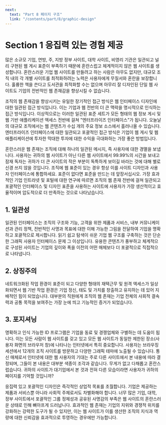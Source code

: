 ```yaml
---
next:
  text: "Part 8 페이지 구조"
  link: "/contents/part/8/graphic-design"
---
```


# Section 1 응집력 있는 경험 제공

많은 소규모 기업, 연방, 주, 지방 정부 사이트, 대학 사이트, 비영리 기관은 일관되고 널리 구현된 웹 게시 표준이 부족하기 때문에 혼란스럽고 체계적이지 않은 웹 사이트를 생성합니다. 혼란스러운 기업 웹 사이트를 만들려고 하는 사람은 아무도 없지만, 대규모 조직 내의 각 개별 사이트를 최적화하려는 노력은 사용자에게 무질서와 혼란을 보장합니다. 훌륭한 책을 쓴다고 도서관을 최적화할 수는 없으며 아무리 잘 디자인된 단일 웹 사이트도 기업의 전반적인 웹 존재감을 향상시킬 수 없습니다.

조직의 웹 존재감을 향상시키는 유일한 장기적인 접근 방식은 웹 인터페이스 디자인에 대한 일관된 접근 방식입니다. 이는 기업과 웹 전반의 더 큰 맥락을 명시적으로 인식하는 접근 방식입니다. 이상적으로는 이러한 일관된 표준 세트가 모든 형태의 웹 정보 게시 및 웹 기반 애플리케이션 액세스 전반에 걸쳐 "엔터프라이즈 인터페이스"가 됩니다. 오늘날의 대규모 조직에서는 웹 콘텐츠가 수십 개의 주요 정보 소스에서 흘러나올 수 있습니다. 엔터프라이즈 인터페이스에 대한 일관되고 포괄적인 접근 방식은 기업이 웹 게시 및 웹 애플리케이션에 투자한 막대한 투자에 대한 수익을 극대화하는 가장 좋은 방법입니다.

혼란스러운 웹 존재는 조직에 대해 하나의 일관된 메시지, 즉 사용자에 대한 경멸을 보냅니다. 사용자는 귀하의 웹 사이트가 아닌 다른 웹 사이트에서 99.99%의 시간을 보내고 잠재 독자는 귀하가 더 큰 사이트의 작은 부분이 독특하게 보이길 바라는 것에 대해 별로 신경 쓰지 않을 것입니다. 조직에 웹 표준이 있는 경우 항상 이를 사이트 디자인과 사용자 인터페이스에 통합하세요. 표준이 없다면 표준을 만드는 데 앞장서십시오. 가장 효과적인 기업 인트라넷 및 포털에 대한 연구에 따르면 조직의 웹 존재 전반에 걸쳐 일관되고 포괄적인 인터페이스 및 디자인 표준을 사용하는 사이트에 사용자가 가장 생산적이고 효율적이며 압도적으로 더 만족하는 것으로 나타났습니다.

## 1. 일관성

일관된 인터페이스는 조직의 구조와 기능, 고객을 위한 제품과 서비스, 내부 커뮤니케이션과 관리 정책, 전반적인 사명과 목표에 대한 이해 가능한 그림을 전달하여 기업을 명확하고 포괄적으로 제시합니다. 읽기 쉽고 탐색이 쉬운 기업 웹 구조를 구축하는 것은 단순한 그래픽 사용자 인터페이스 문제 그 이상입니다. 유용한 콘텐츠가 풍부하고 체계적으로 구성된 사이트는 기업의 깊이와 폭을 이전의 어떤 매체보다 더 포괄적으로 직접적으로 나타냅니다.

## 2. 상징주의

네트워크화된 작업 환경이 표준이 되고 다양한 형태의 재택근무 및 원격 액세스가 일상화되면서 웹 기반 작업 환경은 기업 정신, 태도 및 가치를 창출하고 유지하는 데 있어 지배적인 힘이 되었습니다. 대부분의 직원에게 조직의 웹 존재는 기업 전체의 사회적 결속력과 공통 목적을 보여주는 가장 눈에 띄고 기능적인 증거가 되었습니다.

## 3. 포지셔닝

명확하고 인식 가능한 ID 프로그램은 기업을 동료 및 경쟁업체와 구별하는 데 도움이 됩니다. 이는 모든 사람이 웹 사이트를 갖고 있고 모든 웹 사이트가 동일한 제한된 장소(사용자 화면의 브라우저 창)에 나타나는 인터넷에서 특히 중요합니다. 사용자는 브라우징 세션에서 12개의 조직 사이트를 방문하고 다양한 그래픽 테마에 노출될 수 있습니다. 통신 매체로서 인터넷에 대한 웹 사용자의 기대는 주로 다른 사이트에서 본 내용에 따라 결정되며, 그들이 본 내용은 대부분 색종이 조각과 같습니다. 무게가 없고 다채롭고 혼란스럽습니다. 귀하의 사이트가 대기업에서 본 것과 전혀 다른 모습이라면 사용자가 귀하의 페이지를 기억할 것입니까?

응집력 있고 포괄적인 디자인은 즉각적인 상업적 목표를 초월합니다. 기업은 제공하는 제품과 서비스뿐 아니라 사회적 주체로서도 차별화해야 합니다. 너무 많은 기업, 대학, 정부 사이트에서 포괄적인 그룹 정체성과 공유된 사명감의 부족은 웹 사이트의 혼란스러운 상태로 인해 뼈아프게 드러납니다. 효과적인 웹 존재는 기업의 지위와 경쟁적 위치를 강화하는 강력한 도구가 될 수 있지만, 이는 웹 사이트가 이를 생산한 조직의 지식과 역량에 대한 신뢰감을 효과적으로 투영하는 경우에만 가능합니다.
